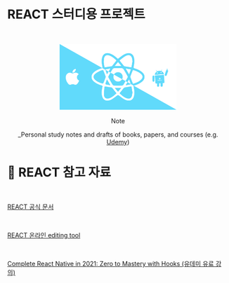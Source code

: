 # REACT 스터디용 프로젝트

<br />
<!-- Logo -->
<p align="center">
  <img src="/assets/react-native.png" alt="Note" height="150px">
</p>

<!-- Title and Description -->
<div align="center">
Note

 _Personal study notes and drafts of books, papers, and courses (e.g. [Udemy](https://www.udemy.com/))

</div>

# 📓 REACT 참고 자료

<br />

[ REACT 공식 문서 ](https://reactjs.org/docs/getting-started.html "REACT 공식 문서")

<br />

[ REACT 온라인 editing tool ](https://snack.expo.io/uI0nDkCnm "REACT 온라인 editing tool")

<br />

[ Complete React Native in 2021: Zero to Mastery with Hooks (유데미 유료 강의) ](https://www.udemy.com/course/complete-react-native-mobile-development-zero-to-mastery-with-hooks/ "REACT 온라인 강의")


